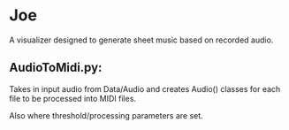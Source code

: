 # Joe

A visualizer designed to generate sheet music based on recorded audio.

## AudioToMidi.py:

Takes in input audio from Data/Audio and creates Audio() classes for each file to be processed into MIDI files.

Also where threshold/processing parameters are set.
